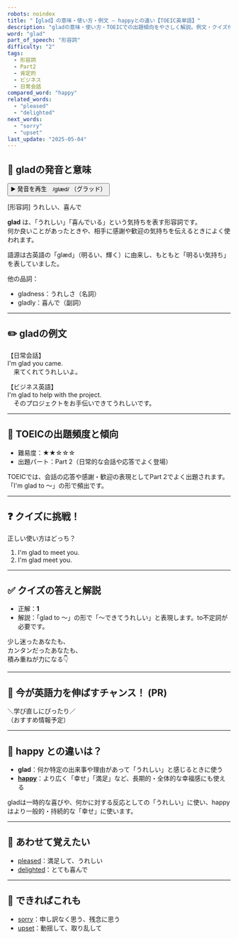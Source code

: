 ```yaml
---
robots: noindex
title: "【glad】の意味・使い方・例文 ― happyとの違い【TOEIC英単語】"
description: "gladの意味・使い方・TOEICでの出題傾向をやさしく解説。例文・クイズ付きでhappyとの違いもわかりやすく学べます。"
word: "glad"
part_of_speech: "形容詞"
difficulty: "2"
tags:
  - 形容詞
  - Part2
  - 肯定的
  - ビジネス
  - 日常会話
compared_word: "happy"
related_words:
  - "pleased"
  - "delighted"
next_words:
  - "sorry"
  - "upset"
last_update: "2025-05-04"
---
```


## 🔰 gladの発音と意味

<button class="play-audio" onclick="playTTS('glad')">
  <span class="play-audio-main">
    ▶️ 発音を再生　/ɡlæd/
  </span>
  <span class="play-audio-sub">
    （グラッド）
  </span>
</button>

[形容詞] うれしい、喜んで

**glad** は、「うれしい」「喜んでいる」という気持ちを表す形容詞です。  
何か良いことがあったときや、相手に感謝や歓迎の気持ちを伝えるときによく使われます。

語源は古英語の「glæd」（明るい、輝く）に由来し、もともと「明るい気持ち」を表していました。

他の品詞：  
- gladness：うれしさ（名詞）
- gladly：喜んで（副詞）

---

## ✏️ gladの例文

【日常会話】  
I'm glad you came.  
　来てくれてうれしいよ。

【ビジネス英語】  
I'm glad to help with the project.  
　そのプロジェクトをお手伝いできてうれしいです。

---

## 🎯 TOEICの出題頻度と傾向

- 難易度：★★☆☆☆
- 出題パート：Part 2（日常的な会話や応答でよく登場）

TOEICでは、会話の応答や感謝・歓迎の表現としてPart 2でよく出題されます。  
「I'm glad to ～」の形で頻出です。

---

## ❓ クイズに挑戦！

正しい使い方はどっち？

1. I'm glad to meet you.  
2. I'm glad meet you.

---

## ✅ クイズの答えと解説

- 正解：**1**
- 解説：「glad to ～」の形で「～できてうれしい」と表現します。to不定詞が必要です。

少し迷ったあなたも、  
カンタンだったあなたも、  
積み重ねが力になる👇️

---

## 🚀 今が英語力を伸ばすチャンス！ (PR)

<div class="info-center">
＼学び直しにぴったり／<br>  
（おすすめ情報予定）
</div>

---

## 🤔  happy との違いは？

- **glad**：何か特定の出来事や理由があって「うれしい」と感じるときに使う
- **[happy](/word/happy/)**：より広く「幸せ」「満足」など、長期的・全体的な幸福感にも使える

gladは一時的な喜びや、何かに対する反応としての「うれしい」に使い、happyはより一般的・持続的な「幸せ」に使います。

---

## 🧩 あわせて覚えたい

- [pleased](/word/pleased/)：満足して、うれしい
- [delighted](/word/delighted/)：とても喜んで

---

## 📖 できればこれも

- [sorry](/word/sorry/)：申し訳なく思う、残念に思う
- [upset](/word/upset/)：動揺して、取り乱して

<!-- cvid: aid47_bid41 -->
